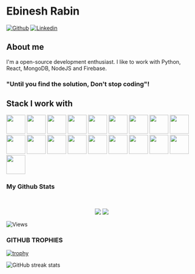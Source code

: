 # Ebinesh Rabin

[![Github](https://img.shields.io/github/followers/nick-aldo?label=Follow&style=social)](https://github.com/nick-aldo)
[![Linkedin](https://img.shields.io/badge/Ebinesh%20Rabin-blue?style=flat-square&logo=linkedin&logoColor=white&link=https://www.linkedin.com/in/nick-aldo/)](https://www.linkedin.com/in/nick-aldo/)

<!--<a href="https://app.daily.dev/antonjeejo13"><img src="https://github.com/nick-aldo/nick-aldo/blob/master/devcard.svg" width="300" alt="Ebinesh Rabin's Dev Card"/></a>-->


## About me 
<!-- I'm a full stack developer. -->
I'm a open-source development enthusiast.
I like to work with Python, React, MongoDB, NodeJS and Firebase. 


### "Until you find the solution, Don't stop coding"! 
<!-- ![run](https://media0.giphy.com/media/WfwzZpfH8Ejra/giphy.gif) -->

## Stack I work with
<code><img height="50" src="https://www.vectorlogo.zone/logos/python/python-ar21.svg"></code>
<code><img height="50" src="https://www.vectorlogo.zone/logos/djangoproject/djangoproject-ar21.svg"></code>
<code><img height="50" src="https://www.vectorlogo.zone/logos/mongodb/mongodb-ar21.svg"></code>
<code><img height="50" src="https://www.vectorlogo.zone/logos/expressjs/expressjs-ar21.svg"></code>
<code><img height="50" src="https://www.vectorlogo.zone/logos/reactjs/reactjs-ar21.svg"></code>
<code><img height="50" src="https://www.vectorlogo.zone/logos/nodejs/nodejs-horizontal.svg"></code>
<code><img height="50" src="https://www.vectorlogo.zone/logos/firebase/firebase-ar21.svg"></code>
<code><img height="50" src="https://www.vectorlogo.zone/logos/getbootstrap/getbootstrap-ar21.svg"></code>
<code><img height="50" src="https://www.vectorlogo.zone/logos/babeljs/babeljs-ar21.svg"></code>
<code><img height="50" src="https://www.vectorlogo.zone/logos/getpostman/getpostman-ar21.svg"></code>
<code><img height="50" src="https://www.vectorlogo.zone/logos/github/github-ar21.svg"></code>
<code><img height="50" src="https://www.vectorlogo.zone/logos/tailwindcss/tailwindcss-ar21.svg"></code>
<code><img height="50" src="https://www.vectorlogo.zone/logos/mysql/mysql-ar21.svg"></code>
<code><img height="50" src="https://www.vectorlogo.zone/logos/expoio/expoio-ar21.svg"></code>
<code><img height="50" src="https://www.vectorlogo.zone/logos/angular/angular-ar21.svg"></code>
<code><img height="50" src="https://www.vectorlogo.zone/logos/git-scm/git-scm-ar21.svg"></code>
<code><img height="50" src="https://www.vectorlogo.zone/logos/vercel/vercel-ar21.svg"></code>
<code><img height="50" src="https://www.vectorlogo.zone/logos/vitejsdev/vitejsdev-ar21.svg"></code>
<code><img height="50" src="https://www.vectorlogo.zone/logos/docker/docker-ar21.svg"></code>

### My Github Stats

<br>

<p align = "center">
  <img src = "https://github-readme-stats.vercel.app/api?username=nick-aldo&show_icons=true&theme=tokyonight&line_height=27">
  <img src = "https://github-readme-stats.vercel.app/api/top-langs/?username=nick-aldo&hide=css,java,html&theme=tokyonight">
</p>

<p align="left"> <img src="https://komarev.com/ghpvc/?username=nick-aldo" alt="Views" /> </p>

### GITHUB TROPHIES

[![trophy](https://github-profile-trophy.vercel.app/?username=nick-aldo&theme=dracula&no-frame=true&margin-w=15&margin-h=10)](https://github.com/ryo-ma/github-profile-trophy)<br>

![GitHub streak stats](https://github-readme-streak-stats.herokuapp.com/?user=nick-aldo)  

<!--## Stack I work with
<code><img height="50" src="https://www.vectorlogo.zone/logos/w3_html5/w3_html5-ar21.svg"></code>
<code><img height="50" src="https://www.vectorlogo.zone/logos/w3_css/w3_css-ar21.svg"></code>
<code><img height="50" src="https://www.vectorlogo.zone/logos/javascript/javascript-ar21.svg"></code>
<code><img height="50" src="https://www.vectorlogo.zone/logos/canva/canva-ar21.svg"></code>

## Operating System I work with
<code><img height="50" src="https://www.vectorlogo.zone/logos/linux/linux-ar21.svg"></code>
<code><img height="50" src="https://www.vectorlogo.zone/logos/ubuntu/ubuntu-ar21.svg"></code>
<code><img height="50" src="https://www.vectorlogo.zone/logos/microsoft/microsoft-ar21.svg"></code>
<code><img height="50" src="https://www.vectorlogo.zone/logos/php/php-ar21.svg"></code>
 <code><img height="50" src="https://www.vectorlogo.zone/logos/amazon_aws/amazon_aws-ar21.svg"></code>
<code><img height="50" src="https://www.vectorlogo.zone/logos/graphql/graphql-ar21.svg"></code>
<code><img height="50" src="https://www.vectorlogo.zone/logos/redis/redis-ar21.svg"></code>
<code><img height="50" src="https://www.vectorlogo.zone/logos/socketio/socketio-ar21.svg"></code>
<code><img height="50" src="https://www.vectorlogo.zone/logos/heroku/heroku-ar21.svg"></code>
<code><img height="50" src="https://www.vectorlogo.zone/logos/netlify/netlify-ar21.svg"></code> -->
